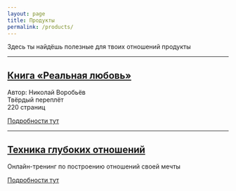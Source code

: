 ```yaml
---
layout: page
title: Продукты
permalink: /products/
---
```


Здесь ты найдёшь полезные для твоих отношений продукты

----

## [Книга «Реальная любовь»](http://prolubov.prorealnost.com/offer/reallove)

Автор: Николай Воробьёв  
Твёрдый переплёт  
220 страниц

[Подробности тут](http://prolubov.prorealnost.com/offer/reallove)

----

## [Техника глубоких отношений](http://love.icoach.io/l/3)

Онлайн-тренинг по построению отношений своей мечты

[Подробности тут](http://love.icoach.io/l/3)

